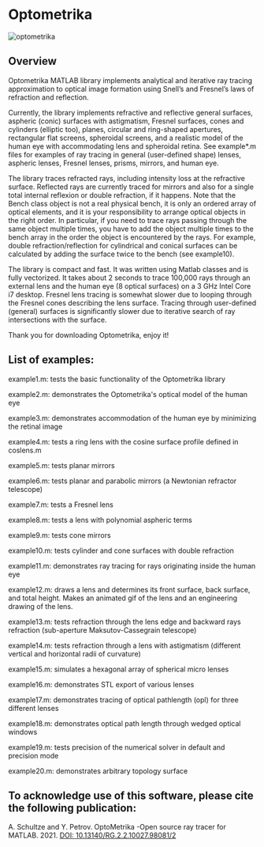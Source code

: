 # Optometrika

![optometrika](https://user-images.githubusercontent.com/46988982/51661552-0c009200-1f66-11e9-8d38-79f35f6ac8d8.png)

## Overview

Optometrika MATLAB library implements analytical and iterative ray tracing approximation to optical image formation using Snell’s and Fresnel’s laws of refraction and reflection.

Currently, the library implements refractive and reflective general surfaces, aspheric (conic) surfaces with astigmatism, Fresnel surfaces, cones and cylinders (elliptic too), planes, circular and ring-shaped apertures, rectangular flat screens, spheroidal screens, and a realistic model of the human eye with accommodating lens and spheroidal retina. See example*.m files for examples of ray tracing in general (user-defined shape) lenses, aspheric lenses, Fresnel lenses, prisms, mirrors, and human eye. 

The library traces refracted rays, including intensity loss at the refractive surface. Reflected rays are currently traced for mirrors and also for a single total internal reflexion or double refraction, if it happens. Note that the Bench class object is not a real physical bench, it is only an ordered array of optical elements, and it is your responsibility to arrange optical objects in the right order. In particular, if you need to trace rays passing through the same object multiple times, you have to add the object multiple times to the bench array in the order the object is encountered by the rays. For example, double refraction/reflection for cylindrical and conical surfaces can be calculated by adding the surface twice to the bench (see example10). 

The library is compact and fast. It was written using Matlab classes and is fully vectorized. It takes about 2 seconds to trace 100,000 rays through an external lens and the human eye (8 optical surfaces) on a 3 GHz Intel Core i7 desktop. Fresnel lens tracing is somewhat slower due to looping through the Fresnel cones describing the lens surface. Tracing through user-defined (general) surfaces is significantly slower due to iterative search of ray intersections with the surface. 

Thank you for downloading Optometrika, enjoy it!


## List of examples:

example1.m: tests the basic functionality of the Optometrika library

example2.m: demonstrates the Optometrika's optical model of the human eye

example3.m: demonstrates accommodation of the human eye by minimizing the retinal image

example4.m: tests a ring lens with the cosine surface profile defined in coslens.m

example5.m: tests planar mirrors

example6.m: tests planar and parabolic mirrors (a Newtonian refractor telescope)

example7.m: tests a Fresnel lens

example8.m: tests a lens with polynomial aspheric terms

example9.m: tests cone mirrors

example10.m: tests cylinder and cone surfaces with double refraction

example11.m: demonstrates ray tracing for rays originating inside the human eye

example12.m: draws a lens and determines its front surface, back surface, and total height. Makes an animated gif of the lens and an engineering drawing of the lens.

example13.m: tests refraction through the lens edge and backward rays refraction (sub-aperture Maksutov-Cassegrain telescope)

example14.m: tests refraction through a lens with astigmatism (different vertical and horizontal radii of curvature)

example15.m: simulates a hexagonal array of spherical micro lenses

example16.m: demonstrates STL export of various lenses

example17.m: demonstrates tracing of optical pathlength (opl) for three different lenses

example18.m: demonstrates optical path length through wedged optical windows

example19.m: tests precision of the numerical solver in default and precision mode

example20.m: demonstrates arbitrary topology surface

## To acknowledge use of this software, please cite the following publication:

A. Schultze and Y. Petrov. OptoMetrika -Open source ray tracer for MATLAB. 2021.
[DOI: 10.13140/RG.2.2.10027.98081/2](https://dx.doi.org/10.13140/RG.2.2.10027.98081/2)
